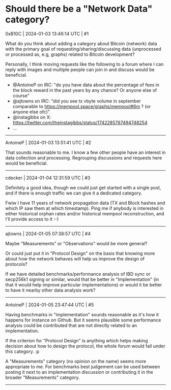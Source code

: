 # Should there be a "Network Data" category?

0xB10C | 2024-01-03 13:46:14 UTC | #1

What do you think about adding a category about Bitcoin (network) data with the primary goal of requesting/sharing/discussing data (unprocessed or processed as, e.g, graphs) related to Bitcoin development?

Personally, I think moving requests like the following to a forum where I can reply with images and multiple people can join in and discuss would be beneficial.
- @AntoineP on IRC: "do you have data about the percentage of fees in the block reward in the past years by any chance? Or anyone else of course"
- @ajtowns on IRC: "did you see tx vbyte volume in september comparable to https://mempool.space/graphs/mempool#6m ? (or anyone else ofc)"
- @instagibbs on X: https://twitter.com/theinstagibbs/status/1742285787494748254
- ...

-------------------------

AntoineP | 2024-01-03 13:51:41 UTC | #2

That sounds reasonable to me. I know a few other people have an interest in data collection and processing. Regrouping discussions and requests here would be beneficial.

-------------------------

cdecker | 2024-01-04 12:31:59 UTC | #3

Definitely a good idea, though we could just get started with a single post, and if there is enough traffic we can give it a dedicated category.

Fwiw I have 11 years of network propagation data (TX and Block hashes and which IP saw them at which timestamp). Ping me if anybody is interested in either historical orphan rates and/or historical mempool reconstruction, and I'll provide access to it :-)

-------------------------

ajtowns | 2024-01-05 07:38:57 UTC | #4

Maybe "Measurements" or "Observations" would be more general?

Or could just put it in "Protocol Design" on the basis that knowing more about how the network behaves will help us improve the design of protocols?

If we have detailed benchmarks/performance analysis of IBD sync or secp256k1 signing or similar, would that be better in "Implementation" (in that it would help improve particular implementations) or would it be better to have it nearby other data analysis work?

-------------------------

AntoineP | 2024-01-05 23:47:44 UTC | #5

Having benchmarks in "implementation" sounds reasonable as it's how it happens for instance on Github. But it seems plausible some performance analysis could be contributed that are not directly related to an implementation.

If the criterion for "Protocol Design" is anything which helps making decision about how to design the protocol, the whole forum would fall under this category. :p

A "Measurements" category (no opinion on the name) seems more appropriate to me. For benchmarks best judgement can be used between posting it next to an implementation discussion or contributing it in the broader "Measurements" category.

-------------------------

